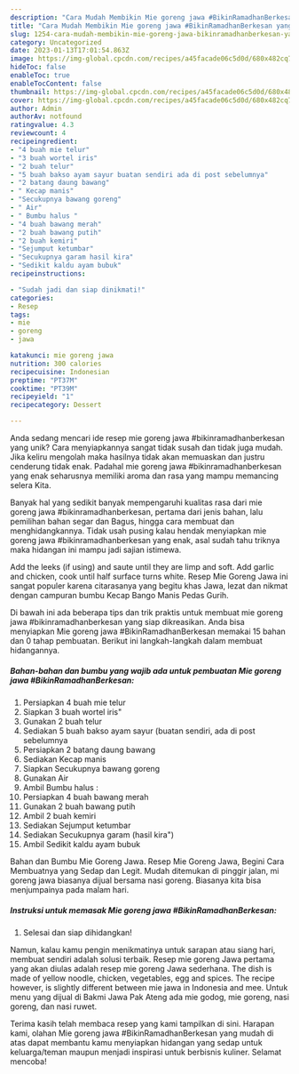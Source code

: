 ```yaml
---
description: "Cara Mudah Membikin Mie goreng jawa #BikinRamadhanBerkesan yang Mantap"
title: "Cara Mudah Membikin Mie goreng jawa #BikinRamadhanBerkesan yang Mantap"
slug: 1254-cara-mudah-membikin-mie-goreng-jawa-bikinramadhanberkesan-yang-mantap
category: Uncategorized
date: 2023-01-13T17:01:54.863Z
image: https://img-global.cpcdn.com/recipes/a45facade06c5d0d/680x482cq70/mie-goreng-jawa-bikinramadhanberkesan-foto-resep-utama.jpg
hideToc: false
enableToc: true
enableTocContent: false
thumbnail: https://img-global.cpcdn.com/recipes/a45facade06c5d0d/680x482cq70/mie-goreng-jawa-bikinramadhanberkesan-foto-resep-utama.jpg
cover: https://img-global.cpcdn.com/recipes/a45facade06c5d0d/680x482cq70/mie-goreng-jawa-bikinramadhanberkesan-foto-resep-utama.jpg
author: Admin
authorAv: notfound
ratingvalue: 4.3
reviewcount: 4
recipeingredient:
- "4 buah mie telur"
- "3 buah wortel iris"
- "2 buah telur"
- "5 buah bakso ayam sayur buatan sendiri ada di post sebelumnya"
- "2 batang daung bawang"
- " Kecap manis"
- "Secukupnya bawang goreng"
- " Air"
- " Bumbu halus "
- "4 buah bawang merah"
- "2 buah bawang putih"
- "2 buah kemiri"
- "Sejumput ketumbar"
- "Secukupnya garam hasil kira"
- "Sedikit kaldu ayam bubuk"
recipeinstructions:

- "Sudah jadi dan siap dinikmati!"
categories:
- Resep
tags:
- mie
- goreng
- jawa

katakunci: mie goreng jawa 
nutrition: 300 calories
recipecuisine: Indonesian
preptime: "PT37M"
cooktime: "PT39M"
recipeyield: "1"
recipecategory: Dessert

---
```





Anda sedang mencari ide resep mie goreng jawa #bikinramadhanberkesan yang unik? Cara menyiapkannya sangat tidak susah dan tidak juga mudah. Jika keliru mengolah maka hasilnya tidak akan memuaskan dan justru cenderung tidak enak. Padahal mie goreng jawa #bikinramadhanberkesan yang enak seharusnya memiliki aroma dan rasa yang mampu memancing selera Kita.





Banyak hal yang sedikit banyak mempengaruhi kualitas rasa dari mie goreng jawa #bikinramadhanberkesan, pertama dari jenis bahan, lalu pemilihan bahan segar dan Bagus, hingga cara membuat dan menghidangkannya. Tidak usah pusing kalau hendak menyiapkan mie goreng jawa #bikinramadhanberkesan yang enak,      asal sudah tahu triknya maka hidangan ini mampu jadi sajian istimewa.














Add the leeks (if using) and saute until they are limp and soft. Add garlic and chicken, cook until half surface turns white. Resep Mie Goreng Jawa ini sangat populer karena citarasanya yang begitu khas Jawa, lezat dan nikmat dengan campuran bumbu Kecap Bango Manis Pedas Gurih.






Di bawah ini ada beberapa tips dan trik praktis untuk membuat mie goreng jawa #bikinramadhanberkesan yang siap dikreasikan. Anda bisa menyiapkan Mie goreng jawa #BikinRamadhanBerkesan memakai 15 bahan dan 0 tahap pembuatan. Berikut ini langkah-langkah dalam membuat hidangannya.

<!--inarticleads1-->

##### Bahan-bahan dan bumbu yang wajib ada untuk pembuatan Mie goreng jawa #BikinRamadhanBerkesan:

1. Persiapkan 4 buah mie telur
1. Siapkan 3 buah wortel iris&#34;
1. Gunakan 2 buah telur
1. Sediakan 5 buah bakso ayam sayur (buatan sendiri, ada di post sebelumnya
1. Persiapkan 2 batang daung bawang
1. Sediakan  Kecap manis
1. Siapkan Secukupnya bawang goreng
1. Gunakan  Air
1. Ambil  Bumbu halus :
1. Persiapkan 4 buah bawang merah
1. Gunakan 2 buah bawang putih
1. Ambil 2 buah kemiri
1. Sediakan Sejumput ketumbar
1. Sediakan Secukupnya garam (hasil kira&#34;)
1. Ambil Sedikit kaldu ayam bubuk


Bahan dan Bumbu Mie Goreng Jawa. Resep Mie Goreng Jawa, Begini Cara Membuatnya yang Sedap dan Legit. Mudah ditemukan di pinggir jalan, mi goreng jawa biasanya dijual bersama nasi goreng. Biasanya kita bisa menjumpainya pada malam hari. 

<!--inarticleads2-->

##### Instruksi untuk memasak Mie goreng jawa #BikinRamadhanBerkesan:


1. Selesai dan siap dihidangkan!

Namun, kalau kamu pengin menikmatinya untuk sarapan atau siang hari, membuat sendiri adalah solusi terbaik. Resep mie goreng Jawa pertama yang akan diulas adalah resep mie goreng Jawa sederhana. The dish is made of yellow noodle, chicken, vegetables, egg and spices. The recipe however, is slightly different between mie jawa in Indonesia and mee. Untuk menu yang dijual di Bakmi Jawa Pak Ateng ada mie godog, mie goreng, nasi goreng, dan nasi ruwet. 

Terima kasih telah membaca resep yang kami tampilkan di sini. Harapan kami, olahan Mie goreng jawa #BikinRamadhanBerkesan yang mudah di atas dapat membantu kamu menyiapkan hidangan yang sedap untuk keluarga/teman maupun menjadi inspirasi untuk berbisnis kuliner. Selamat mencoba!
